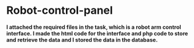# Robot-control-panel

**I attached the required files in the task, which is a robot arm control interface. I made the html code for the interface and php code to store and retrieve the data and I stored the data in the database.**
